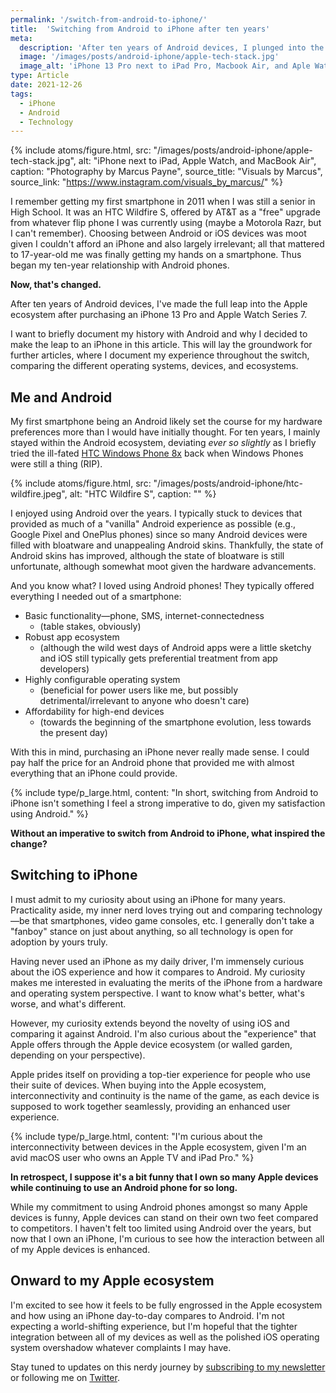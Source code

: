 ```yaml
---
permalink: '/switch-from-android-to-iphone/'
title:  'Switching from Android to iPhone after ten years'
meta:
  description: 'After ten years of Android devices, I plunged into the Apple ecosystem after purchasing an iPhone 13 Pro.'
  image: '/images/posts/android-iphone/apple-tech-stack.jpg'
  image_alt: 'iPhone 13 Pro next to iPad Pro, Macbook Air, and Aple Watch'
type: Article
date: 2021-12-26
tags:
  - iPhone
  - Android
  - Technology
---
```


{% include atoms/figure.html, src: "/images/posts/android-iphone/apple-tech-stack.jpg", alt: "iPhone next to iPad, Apple Watch, and MacBook Air", caption: "Photography by Marcus Payne", source_title: "Visuals by Marcus", source_link: "https://www.instagram.com/visuals_by_marcus/" %}

I remember getting my first smartphone in 2011 when I was still a senior in High School. It was an HTC Wildfire S, offered by AT&T as a "free" upgrade from whatever flip phone I was currently using (maybe a Motorola Razr, but I can't remember). Choosing between Android or iOS devices was moot given I couldn't afford an iPhone and also largely irrelevant; all that mattered to 17-year-old me was finally getting my hands on a smartphone. Thus began my ten-year relationship with Android phones.

**Now, that's changed.**

After ten years of Android devices, I've made the full leap into the Apple ecosystem after purchasing an iPhone 13 Pro and Apple Watch Series 7.

I want to briefly document my history with Android and why I decided to make the leap to an iPhone in this article. This will lay the groundwork for further articles, where I document my experience throughout the switch, comparing the different operating systems, devices, and ecosystems.

## Me and Android

My first smartphone being an Android likely set the course for my hardware preferences more than I would have initially thought. For ten years, I mainly stayed within the Android ecosystem, deviating _ever so slightly_ as I briefly tried the ill-fated [HTC Windows Phone 8x](https://en.wikipedia.org/wiki/HTC_Windows_Phone_8X) back when Windows Phones were still a thing (RIP).

{% include atoms/figure.html, src: "/images/posts/android-iphone/htc-wildfire.jpeg", alt: "HTC Wildfire S", caption: "" %}

I enjoyed using Android over the years. I typically stuck to devices that provided as much of a "vanilla" Android experience as possible (e.g., Google Pixel and OnePlus phones) since so many Android devices were filled with bloatware and unappealing Android skins. Thankfully, the state of Android skins has improved, although the state of bloatware is still unfortunate, although somewhat moot given the hardware advancements.  

And you know what? I loved using Android phones! They typically offered everything I needed out of a smartphone:

- Basic functionality—phone, SMS, internet-connectedness
  - (table stakes, obviously)
- Robust app ecosystem
  - (although the wild west days of Android apps were a little sketchy and iOS still typically gets preferential treatment from app developers)
- Highly configurable operating system
  - (beneficial for power users like me, but possibly detrimental/irrelevant to anyone who doesn't care)
- Affordability for high-end devices
  - (towards the beginning of the smartphone evolution, less towards the present day)

With this in mind, purchasing an iPhone never really made sense. I could pay half the price for an Android phone that provided me with almost everything that an iPhone could provide.

{% include type/p_large.html, content: "In short, switching from Android to iPhone isn't something I feel a strong imperative to do, given my satisfaction using Android." %}

**Without an imperative to switch from Android to iPhone, what inspired the change?**

## Switching to iPhone

I must admit to my curiosity about using an iPhone for many years. Practicality aside, my inner nerd loves trying out and comparing technology—be that smartphones, video game consoles, etc. I generally don't take a "fanboy" stance on just about anything, so all technology is open for adoption by yours truly.

Having never used an iPhone as my daily driver, I'm immensely curious about the iOS experience and how it compares to Android. My curiosity makes me interested in evaluating the merits of the iPhone from a hardware and operating system perspective. I want to know what's better, what's worse, and what's different.

However, my curiosity extends beyond the novelty of using iOS and comparing it against Android. I'm also curious about the "experience" that Apple offers through the Apple device ecosystem (or walled garden, depending on your perspective).

Apple prides itself on providing a top-tier experience for people who use their suite of devices. When buying into the Apple ecosystem, interconnectivity and continuity is the name of the game, as each device is supposed to work together seamlessly, providing an enhanced user experience.

{% include type/p_large.html, content: "I'm curious about the interconnectivity between devices in the Apple ecosystem, given I'm an avid macOS user who owns an Apple TV and iPad Pro." %}

**In retrospect, I suppose it's a bit funny that I own so many Apple devices while continuing to use an Android phone for so long.**  

While my commitment to using Android phones amongst so many Apple devices is funny, Apple devices can stand on their own two feet compared to competitors. I haven't felt too limited using Android over the years, but now that I own an iPhone, I'm curious to see how the interaction between all of my Apple devices is enhanced.

## Onward to my Apple ecosystem

I'm excited to see how it feels to be fully engrossed in the Apple ecosystem and how using an iPhone day-to-day compares to Android. I'm not expecting a world-shifting experience, but I'm hopeful that the tighter integration between all of my devices as well as the polished iOS operating system overshadow whatever complaints I may have.

Stay tuned to updates on this nerdy journey by [subscribing to my newsletter](/subscribe) or following me on [Twitter](https://twitter.com/KeenanPayne_).